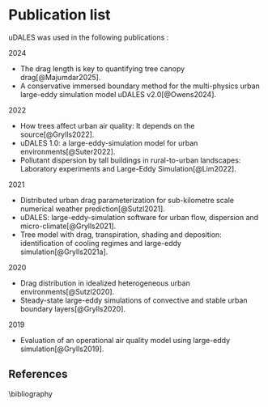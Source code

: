 Publication list
================

uDALES was used in the following publications :

2024
- The drag length is key to quantifying tree canopy drag[@Majumdar2025].
- A conservative immersed boundary method for the multi-physics urban large-eddy simulation model uDALES v2.0[@Owens2024].

2022
- How trees affect urban air quality: It depends on the source[@Grylls2022].
- uDALES 1.0: a large-eddy-simulation model for urban environments[@Suter2022].
- Pollutant dispersion by tall buildings in rural-to-urban landscapes: Laboratory experiments and Large-Eddy Simulation[@Lim2022].

2021
- Distributed urban drag parameterization for sub-kilometre scale numerical weather prediction[@Sutzl2021].
- uDALES: large-eddy-simulation software for urban flow, dispersion and micro-climate[@Grylls2021].
- Tree model with drag, transpiration, shading and deposition: identification of cooling regimes and large-eddy simulation[@Grylls2021a].

2020
- Drag distribution in idealized heterogeneous urban environments[@Sutzl2020].
- Steady-state large-eddy simulations of convective and stable urban boundary layers[@Grylls2020].
  
2019
- Evaluation of an operational air quality model using large-eddy simulation[@Grylls2019].

## References

\bibliography
